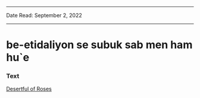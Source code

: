 
---

Date Read: September 2, 2022

---


# be-etidaliyon se subuk sab men ham hu`e


### Text

[Desertful of Roses](http://www.columbia.edu/itc/mealac/pritchett/00ghalib/167/index_167.html)

